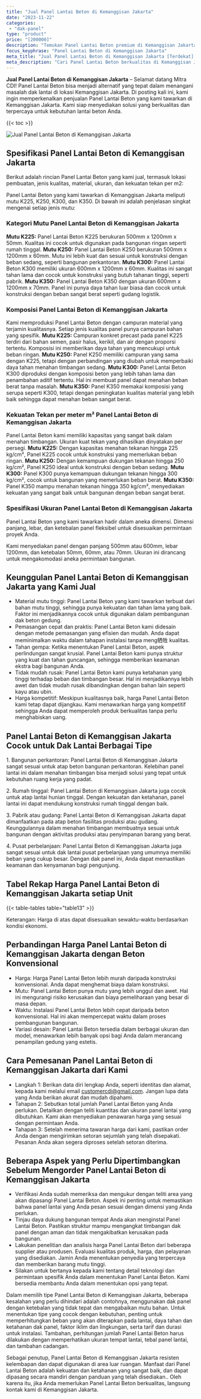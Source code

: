 ```yaml
---
title: "Jual Panel Lantai Beton di Kemanggisan Jakarta"
date: "2023-11-22"
categories:
 - "dak-panel"
type: "product"
price: "[200000]"
description: "Temukan Panel Lantai Beton premium di Kemanggisan Jakarta. Panel Lantai Beton dirancang untuk kebutuhan konstruksi modern dengan performa prima. Dapatkan info lengkap."
focus_keyphrase: "Panel Lantai Beton di Kemanggisan Jakarta"
meta_title: "Jual Panel Lantai Beton di Kemanggisan Jakarta [Terdekat] - CDI"
meta_description: "Cari Panel Lantai Beton berkualitas di Kemanggisan Jakarta?. Tersedia Panel Lantai Beton premium untuk proyek konstruksi. Harga terbaik hanya di sini."
---
```


**Jual Panel Lantai Beton di Kemanggisan Jakarta** – Selamat datang Mitra CDI! Panel Lantai Beton bisa menjadi alternatif yang tepat dalam menangani masalah dak lantai di lokasi Kemanggisan Jakarta. Di posting kali ini, kami ingin memperkenalkan penjualan Panel Lantai Beton yang kami tawarkan di Kemanggisan Jakarta. Kami siap menyediakan solusi yang berkualitas dan terpercaya untuk kebutuhan lantai beton Anda.

{{< toc >}}

![Jual Panel Lantai Beton di Kemanggisan Jakarta](/images/dak-panel/dak-panel-20.jpg)

## Spesifikasi Panel Lantai Beton di Kemanggisan Jakarta

Berikut adalah rincian Panel Lantai Beton yang kami jual, termasuk lokasi pembuatan, jenis kualitas, material, ukuran, dan kekuatan tekan per m2:

Panel Lantai Beton yang kami tawarkan di Kemanggisan Jakarta meliputi mutu K225, K250, K300, dan K350. Di bawah ini adalah penjelasan singkat mengenai setiap jenis mutu:

### Kategori Mutu Panel Lantai Beton di Kemanggisan Jakarta

**Mutu K225:** Panel Lantai Beton K225 berukuran 500mm x 1200mm x 50mm. Kualitas ini cocok untuk digunakan pada bangunan ringan seperti rumah tinggal.
**Mutu K250:** Panel Lantai Beton K250 berukuran 500mm x 1200mm x 60mm. Mutu ini lebih kuat dan sesuai untuk konstruksi dengan beban sedang, seperti bangunan perkantoran.
**Mutu K300:** Panel Lantai Beton K300 memiliki ukuran 600mm x 1200mm x 60mm. Kualitas ini sangat tahan lama dan cocok untuk konstruksi yang butuh tahanan tinggi, seperti pabrik.
**Mutu K350:** Panel Lantai Beton K350 dengan ukuran 600mm x 1200mm x 70mm. Panel ini punya daya tahan luar biasa dan cocok untuk konstruksi dengan beban sangat berat seperti gudang logistik.

### Komposisi Panel Lantai Beton di Kemanggisan Jakarta

Kami memproduksi Panel Lantai Beton dengan campuran material yang terjamin kualitasnya. Setiap jenis kualitas panel punya campuran bahan yang spesifik.
**Mutu K225:** Campuran konkret precast pada panel K225 terdiri dari bahan semen, pasir halus, kerikil, dan air dengan proporsi tertentu. Komposisi ini memberikan daya tahan yang mencukupi untuk beban ringan.
**Mutu K250:** Panel K250 memiliki campuran yang sama dengan K225, tetapi dengan perbandingan yang diubah untuk memperbaiki daya tahan menahan timbangan sedang.
**Mutu K300:** Panel Lantai Beton K300 diproduksi dengan komposisi beton yang lebih tahan lama dan penambahan aditif tertentu. Hal ini membuat panel dapat menahan beban berat tanpa masalah.
**Mutu K350:** Panel K350 memakai komposisi yang serupa seperti K300, tetapi dengan peningkatan kualitas material yang lebih baik sehingga dapat menahan beban sangat berat.

### Kekuatan Tekan per meter m² Panel Lantai Beton di Kemanggisan Jakarta

Panel Lantai Beton kami memiliki kapasitas yang sangat baik dalam menahan timbangan. Ukuran kuat tekan yang dihasilkan dinyatakan per persegi.
**Mutu K225:** Dengan kapasitas menahan tekanan hingga 225 kg/cm², Panel K225 cocok untuk konstruksi yang memerlukan beban ringan.
**Mutu K250:** Dengan kemampuan dukungan tekanan hingga 250 kg/cm², Panel K250 ideal untuk konstruksi dengan beban sedang.
**Mutu K300:** Panel K300 punya kemampuan dukungan tekanan hingga 300 kg/cm², cocok untuk bangunan yang memerlukan beban berat.
**Mutu K350:** Panel K350 mampu menahan tekanan hingga 350 kg/cm², menyediakan kekuatan yang sangat baik untuk bangunan dengan beban sangat berat.

### Spesifikasi Ukuran Panel Lantai Beton di Kemanggisan Jakarta

Panel Lantai Beton yang kami tawarkan hadir dalam aneka dimensi. Dimensi panjang, lebar, dan ketebalan panel fleksibel untuk disesuaikan permintaan proyek Anda.

Kami menyediakan panel dengan panjang 500mm atau 600mm, lebar 1200mm, dan ketebalan 50mm, 60mm, atau 70mm. Ukuran ini dirancang untuk mengakomodasi aneka permintaan bangunan.

## Keunggulan Panel Lantai Beton di Kemanggisan Jakarta yang Kami Jual

*   Material mutu tinggi: Panel Lantai Beton yang kami tawarkan terbuat dari bahan mutu tinggi, sehingga punya kekuatan dan tahan lama yang baik. Faktor ini menjadikannya cocok untuk digunakan dalam pembangunan dak beton gedung.
*   Pemasangan cepat dan praktis: Panel Lantai Beton kami didesain dengan metode pemasangan yang efisien dan mudah. Anda dapat meminimalkan waktu dalam tahapan instalasi tanpa meng牺牲 kualitas.
*   Tahan gempa: Ketika menentukan Panel Lantai Beton, aspek perlindungan sangat krusial. Panel Lantai Beton kami punya struktur yang kuat dan tahan guncangan, sehingga memberikan keamanan ekstra bagi bangunan Anda.
*   Tidak mudah rusak: Panel Lantai Beton kami punya ketahanan yang tinggi terhadap beban dan timbangan besar. Hal ini menjadikannya lebih awet dan tidak mudah rusak dibandingkan dengan bahan lain seperti kayu atau ubin.
*   Harga kompetitif: Meskipun kualitasnya baik, harga Panel Lantai Beton kami tetap dapat dijangkau. Kami menawarkan harga yang kompetitif sehingga Anda dapat memperoleh produk berkualitas tanpa perlu menghabiskan uang.

## Panel Lantai Beton di Kemanggisan Jakarta Cocok untuk Dak Lantai Berbagai Tipe

1\.  Bangunan perkantoran: Panel Lantai Beton di Kemanggisan Jakarta sangat sesuai untuk atap beton bangunan perkantoran. Kelebihan panel lantai ini dalam menahan timbangan bisa menjadi solusi yang tepat untuk kebutuhan ruang kerja yang padat.

2\.  Rumah tinggal: Panel Lantai Beton di Kemanggisan Jakarta juga cocok untuk atap lantai hunian tinggal. Dengan kekuatan dan ketahanan, panel lantai ini dapat mendukung konstruksi rumah tinggal dengan baik.

3\.  Pabrik atau gudang: Panel Lantai Beton di Kemanggisan Jakarta dapat dimanfaatkan pada atap beton fasilitas produksi atau gudang. Keunggulannya dalam menahan timbangan membuatnya sesuai untuk bangunan dengan aktivitas produksi atau penyimpanan barang yang berat.

4\.  Pusat perbelanjaan: Panel Lantai Beton di Kemanggisan Jakarta juga sangat sesuai untuk dak lantai pusat perbelanjaan yang umumnya memiliki beban yang cukup besar. Dengan dak panel ini, Anda dapat memastikan keamanan dan kenyamanan bagi pengunjung.

## Tabel Rekap Harga Panel Lantai Beton di Kemanggisan Jakarta setiap Unit

{{< table-tables table="table13" >}}

Keterangan: Harga di atas dapat disesuaikan sewaktu-waktu berdasarkan kondisi ekonomi.

## Perbandingan Harga Panel Lantai Beton di Kemanggisan Jakarta dengan Beton Konvensional

*   Harga: Harga Panel Lantai Beton lebih murah daripada konstruksi konvensional. Anda dapat menghemat biaya dalam konstruksi.
*   Mutu: Panel Lantai Beton punya mutu yang lebih unggul dan awet. Hal ini mengurangi risiko kerusakan dan biaya pemeliharaan yang besar di masa depan.
*   Waktu: Instalasi Panel Lantai Beton lebih cepat daripada beton konvensional. Hal ini akan mempercepat waktu dalam proses pembangunan bangunan.
*   Variasi desain: Panel Lantai Beton tersedia dalam berbagai ukuran dan model, menawarkan lebih banyak opsi bagi Anda dalam merancang penampilan gedung yang estetis.

## Cara Pemesanan Panel Lantai Beton di Kemanggisan Jakarta dari Kami

*   Langkah 1: Berikan data diri lengkap Anda, seperti identitas dan alamat, kepada kami melalui email customercdi@gmail.com. Jangan lupa data yang Anda berikan akurat dan mudah dipahami.
*   Tahapan 2: Sebutkan total jumlah Panel Lantai Beton yang Anda perlukan. Detailkan dengan teliti kuantitas dan ukuran panel lantai yang dibutuhkan. Kami akan menyediakan penawaran harga yang sesuai dengan permintaan Anda.
*   Tahapan 3: Setelah menerima tawaran harga dari kami, pastikan order Anda dengan mengirimkan setoran sejumlah yang telah disepakati. Pesanan Anda akan segera diproses setelah setoran diterima.

## Beberapa Aspek yang Perlu Dipertimbangkan Sebelum Mengorder Panel Lantai Beton di Kemanggisan Jakarta

*   Verifikasi Anda sudah memeriksa dan mengukur dengan teliti area yang akan dipasangi Panel Lantai Beton. Aspek ini penting untuk memastikan bahwa panel lantai yang Anda pesan sesuai dengan dimensi yang Anda perlukan.
*   Tinjau daya dukung bangunan tempat Anda akan menginstal Panel Lantai Beton. Pastikan struktur mampu mengangkat timbangan dak panel dengan aman dan tidak mengakibatkan kerusakan pada bangunan.
*   Lakukan penelitian dan analisis harga Panel Lantai Beton dari beberapa supplier atau produsen. Evaluasi kualitas produk, harga, dan pelayanan yang disediakan. Jamin Anda menentukan penyedia yang terpercaya dan memberikan barang mutu tinggi.
*   Silakan untuk bertanya kepada kami tentang detail teknologi dan permintaan spesifik Anda dalam menentukan Panel Lantai Beton. Kami bersedia membantu Anda dalam menentukan opsi yang tepat.

Dalam memilih tipe Panel Lantai Beton di Kemanggisan Jakarta, beberapa kesalahan yang perlu dihindari adalah contohnya, menggunakan dak panel dengan ketebalan yang tidak tepat dan mengabaikan mutu bahan. Untuk menentukan tipe yang cocok dengan kebutuhan, penting untuk memperhitungkan beban yang akan diterapkan pada lantai, daya tahan dan ketahanan dak panel, faktor iklim dan lingkungan, serta tarif dan durasi untuk instalasi. Tambahan, perhitungan jumlah Panel Lantai Beton harus dilakukan dengan memperhatikan ukuran tempat lantai, tebal panel lantai, dan tambahan cadangan.

Sebagai penutup, Panel Lantai Beton di Kemanggisan Jakarta resisten kelembapan dan dapat digunakan di area luar ruangan. Manfaat dari Panel Lantai Beton adalah kekuatan dan ketahanan yang sangat baik, dan dapat dipasang secara mandiri dengan panduan yang telah disediakan.. Oleh karena itu, jika Anda memerlukan Panel Lantai Beton berkualitas, langsung kontak kami di Kemanggisan Jakarta.
